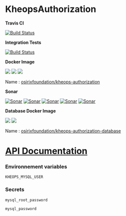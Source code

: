 # KheopsAuthorization

**Travis CI**

[![Build Status](https://travis-ci.org/OsiriX-Foundation/KheopsAuthorization.svg?branch=master)](https://travis-ci.org/OsiriX-Foundation/KheopsAuthorization)

**Integration Tests**

[![Build Status](https://travis-ci.org/OsiriX-Foundation/kheopsDocker.svg?branch=ci-test)](https://travis-ci.org/OsiriX-Foundation/kheopsDocker)

**Docker Image**

[![](https://images.microbadger.com/badges/version/osirixfoundation/kheops-authorization:master.svg)](https://microbadger.com/images/osirixfoundation/kheops-authorization:master "Get your own version badge on microbadger.com")
[![](https://images.microbadger.com/badges/image/osirixfoundation/kheops-authorization:master.svg)](https://microbadger.com/images/osirixfoundation/kheops-authorization:master "Get your own image badge on microbadger.com")
[![](https://images.microbadger.com/badges/commit/osirixfoundation/kheops-authorization:master.svg)](https://microbadger.com/images/osirixfoundation/kheops-authorization:master "Get your own commit badge on microbadger.com")

Name : [osirixfoundation/kheops-authorization](https://hub.docker.com/r/osirixfoundation/kheops-authorization/)

**Sonar**

[![Sonar](https://sonarcloud.io/api/project_badges/measure?project=KheopsAuthorization&metric=ncloc)](https://sonarcloud.io/dashboard?id=KheopsAuthorization)
[![Sonar](https://sonarcloud.io/api/project_badges/measure?project=KheopsAuthorization&metric=reliability_rating)](https://sonarcloud.io/dashboard?id=KheopsAuthorization)
[![Sonar](https://sonarcloud.io/api/project_badges/measure?project=KheopsAuthorization&metric=sqale_rating)](https://sonarcloud.io/dashboard?id=KheopsAuthorization)
[![Sonar](https://sonarcloud.io/api/project_badges/measure?project=KheopsAuthorization&metric=security_rating)](https://sonarcloud.io/dashboard?id=KheopsAuthorization)
[![Sonar](https://sonarcloud.io/api/project_badges/measure?project=KheopsAuthorization&metric=alert_status)](https://sonarcloud.io/dashboard?id=KheopsAuthorization)


**Database Docker Image**

[![](https://images.microbadger.com/badges/version/osirixfoundation/kheops-authorization-database.svg)](https://microbadger.com/images/osirixfoundation/kheops-authorization-database "Get your own version badge on microbadger.com")
[![](https://images.microbadger.com/badges/image/osirixfoundation/kheops-authorization-database.svg)](https://microbadger.com/images/osirixfoundation/kheops-authorization-database "Get your own image badge on microbadger.com")

Name : [osirixfoundation/kheops-authorization-database](https://hub.docker.com/r/osirixfoundation/kheops-authorization-database/)

# [API Documentation](https://github.com/OsiriX-Foundation/KheopsAuthorization/wiki)

### Environnement variables

`KHEOPS_MYSQL_USER`

### Secrets

`mysql_root_password`

`mysql_password`

